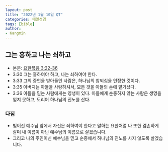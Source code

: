 ```yaml
---
layout: post
title: "2022년 1월 10일 QT"
categories: 매일성경
tags: [bible]
author:
- Kangmin
---
```


## 그는 흥하고 나는 쇠하고
- 본문: [요한복음 3:22-36](https://www.bskorea.or.kr/bible/korbibReadpage.php?version=SAENEW&book=jhn&chap=3&sec=22&cVersion=&fontSize=15px&fontWeight=normal#focus)
- 3:30 그는 흥하여야 하고, 나는 쇠하여야 한다.
- 3:33 그의 증언을 받아들인 사람은, 하나님의 참되심을 인정한 것이다.
- 3:35 아버지는 아들을 사랑하셔서, 모든 것을 아들의 손에 맡기셨다.
- 3:36 아들을 믿는 사람에게는 영생이 있다. 아들에게 순종하지 않는 사람은 생명을 얻지 못하고, 도리어 하나님의 진노를 산다.

### 다짐
- 빛이신 예수님 앞에서 자신은 쇠하여야 한다고 말하는 요한처럼 나 또한 겸손하게 살며 내 이름이 아닌 예수님의 이름으로 살겠습니다.
- 그리고 나의 주인이신 예수님을 믿고 순종해서 하나님의 진노를 사지 않도록 살겠습니다.
